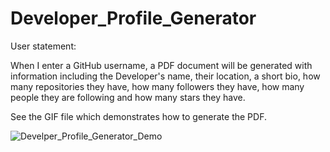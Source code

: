 # Developer_Profile_Generator

User statement:

When I enter a GitHub username, a PDF document will be generated with information including the Developer's name, their location, a short bio, how many repositories they have, how many followers they have, how many people they are following and how many stars they have.

See the GIF file which demonstrates how to generate the PDF.


![Develper_Profile_Generator_Demo](assets/Generate_PDF.gif)


